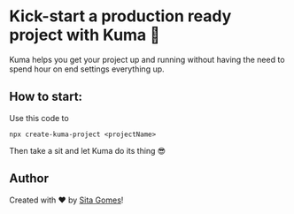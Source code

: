 # Kick-start a production ready project with Kuma 🐻

Kuma helps you get your project up and running without having the need to spend hour on end settings everything up.

## How to start:

Use this code to

```shell
npx create-kuma-project <projectName>
```
Then take a sit and let Kuma do its thing 😎

## Author

Created with ♥ by <a href="https://www.github.com/sitagomes">Sita Gomes</a>!
